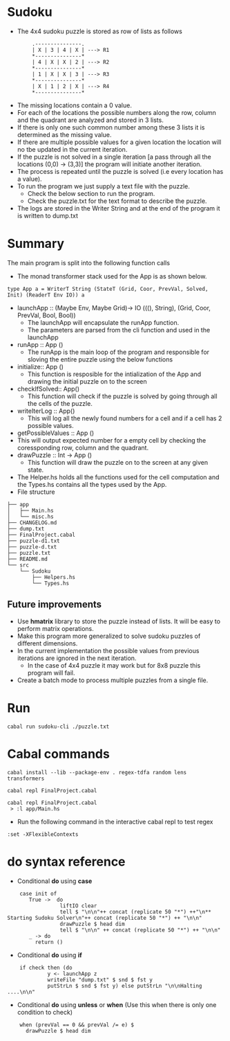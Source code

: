 # Sudoku

* The 4x4 sudoku puzzle is stored as row of lists as follows

```
        .---------------.
        | X | 3 | 4 | X | ---> R1
        *---------------* 
        | 4 | X | X | 2 | ---> R2
        *---------------* 
        | 1 | X | X | 3 | ---> R3
        *---------------* 
        | X | 1 | 2 | X | ---> R4
        *---------------*

```
* The missing locations contain a 0 value.
* For each of the locations the possible numbers along the row, column and the quadrant are analyzed and stored in 3 lists. 
* If there is only one such common number among these 3 lists it is determined as the missing value. 
* If there are multiple possible values for a given location the location will no tbe updated in the current iteration.
* If the puzzle is not solved in a single iteration [a pass through all the locations (0,0) -> (3,3)] the program will initiate another iteration.
* The process is repeated until the puzzle is solved (i.e every location has a value).
* To run the program we just supply a text file with the puzzle.
  * Check the below section to run the program.
  * Check the puzzle.txt for the text format to describe the puzzle.
* The logs are stored in the Writer String and at the end of the program it is written to dump.txt

# Summary

The main program is split into the following function calls

* The monad transformer stack used for the App is as shown below.

```
type App a = WriterT String (StateT (Grid, Coor, PrevVal, Solved, Init) (ReaderT Env IO)) a

```

* launchApp :: (Maybe Env, Maybe Grid)-> IO (((), String), (Grid, Coor, PrevVal, Bool, Bool))
  * The launchApp will encapsulate the runApp function.
  * The parameters are parsed from the cli function and used in the launchApp 
* runApp :: App ()
  * The runApp is the main loop of the program and responsible for sloving the entire puzzle using the below functions
* initialize:: App ()
  * This function is resposible for the intialization of the App and drawing the initial puzzle on to the screen
* checkIfSolved:: App()
  * This function will check if the puzzle is solved by going through all the cells of the puzzle. 
* writeIterLog :: App()
  * This will log all the newly found numbers for a cell and if a cell has 2 possible values.
* getPossibleValues :: App ()
 * This will output expected number for a empty cell by checking the coressponding row, column and the quadrant.
* drawPuzzle :: Int -> App ()
  * This function will draw the puzzle on to the screen at any given state.
* The Helper.hs holds all the functions used for the cell computation and the Types.hs contains all the types used by the App.
* File structure

```
├── app
│   ├── Main.hs
│   └── misc.hs
├── CHANGELOG.md
├── dump.txt
├── FinalProject.cabal
├── puzzle-d1.txt
├── puzzle-d.txt
├── puzzle.txt
├── README.md
└── src
    └── Sudoku
        ├── Helpers.hs
        └── Types.hs
```

## Future improvements

* Use **hmatrix** library to store the puzzle instead of lists. It will be easy to perform matrix operations.
* Make this program more generalized to solve sudoku puzzles of different dimensions.
* In the current implementation the possible values from previous iterations are ignored in the next iteration.
  * In the case of 4x4 puzzle it may work but for 8x8 puzzle this program will fail.
* Create a batch mode to process multiple puzzles from a single file.

# Run 

```
cabal run sudoku-cli ./puzzle.txt
```

# Cabal commands

```
cabal install --lib --package-env . regex-tdfa random lens transformers
```

```
cabal repl FinalProject.cabal
```

```
cabal repl FinalProject.cabal
 > :l app/Main.hs
```

* Run the following command in the interactive cabal repl to test regex

```
:set -XFlexibleContexts
```

# **do** syntax reference

* Conditional **do** using **case**

```
    case init of
       True ->  do
                 liftIO clear
                 tell $ "\n\n"++ concat (replicate 50 "*") ++"\n** Starting Sudoku Solver\n"++ concat (replicate 50 "*") ++ "\n\n"
                 drawPuzzle $ head dim
                 tell $ "\n\n" ++ concat (replicate 50 "*") ++ "\n\n"
       _ -> do
         return ()
```

* Conditional **do** using **if**

```
    if check then (do
             y <- launchApp z
             writeFile "dump.txt" $ snd $ fst y
             putStrLn $ snd $ fst y) else putStrLn "\n\nHalting ....\n\n"

```

* Conditional **do** using **unless** or **when** (Use this when there is only one condition to check)

```
    when (prevVal == 0 && prevVal /= e) $
      drawPuzzle $ head dim
```
